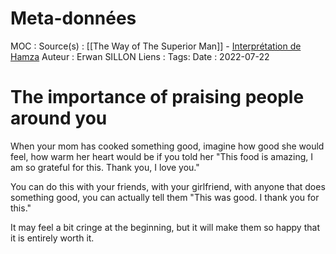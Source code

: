 # Meta-données

MOC : 
Source(s) : [[The Way of The Superior Man]] - [Interprétation de Hamza](https://www.youtube.com/watch?v=xBR3aWKY9rQ&t=12s)
Auteur : Erwan SILLON
Liens : 
Tags:
Date : 2022-07-22

# The importance of praising people around you

When your mom has cooked something good, imagine how good she would feel, how warm her heart would be if you told her "This food is amazing, I am so grateful for this. Thank you, I love you."

You can do this with your friends, with your girlfriend, with anyone that does something good, you can actually tell them "This was good. I thank you for this."

It may feel a bit cringe at the beginning, but it will make them so happy that it is entirely worth it.